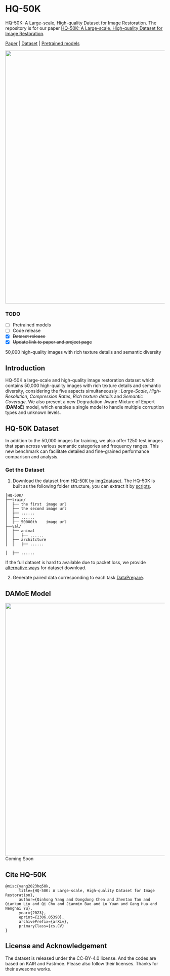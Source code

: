 # HQ-50K
HQ-50K: A Large-scale, High-quality Dataset for Image Restoration.
The repository is for our paper [HQ-50K: A Large-scale, High-quality Dataset for Image Restoration](https://arxiv.org/abs/2306.05390).

[Paper](https://arxiv.org/abs/2306.05390) | [Dataset](https://huggingface.co/datasets/YangQiee/HQ-50K) | [Pretrained models]()

<img src="figures/visualization-1.png" width="800px"/>

### TODO
- [ ] Pretrained models
- [ ] Code release
- [x] ~~Dataset release~~
- [x] ~~Update link to paper and project page~~

50,000 high-quality images with rich texture details and semantic diversity

## Introduction
HQ-50K a large-scale and high-quality image restoration dataset which contains 50,000 high-quality images with rich texture details and semantic diversity, considering the five aspects simultaneously : *Large-Scale*, *High-Resolution*, *Compression Rates*, *Rich texture details* and *Semantic Coverage*. We also present a new Degradation-Aware Mixture of Expert (**DAMoE**) model, which enables a single model to handle multiple corruption types and unknown levels.
## HQ-50K Dataset
In addition to the 50,000 images for training, we also offer 1250 test images that span across various semantic categories and frequency ranges. This new benchmark can facilitate detailed and fine-grained performance comparison and analysis.

### Get the Dataset
1. Download the dataset from [HQ-50K](https://huggingface.co/datasets/YangQiee/HQ-50K) by [img2dataset](https://github.com/rom1504/img2dataset).
The HQ-50K is built as the following folder structure, you can extract it by [scripts](https://github.com/littleYaang/HQ-50K/blob/main/data_preprocess/README.md).
```
│HQ-50K/
├──train/
│  ├── the first  image url
│  ├── the second image url 
│  ├── ......  
│  ├── ......  
│  ├── 50000th    image url
├──val/
│  ├── animal
│  │   ├── ......
│  ├── architcture
│  │   ├── ......

│  ├── ......
```

If the full dataset is hard to available due to packet loss, we provide [alternative ways](https://github.com/littleYaang/HQ-50K/blob/main/data_preprocess/README.md) for dataset download.

2. Generate paired data corresponding to each task [DataPrepare]().



## DAMoE Model
<img src="figures/backbone.png" width="800px"/>
Coming Soon


## Cite HQ-50K
```
@misc{yang2023hq50k,
      title={HQ-50K: A Large-scale, High-quality Dataset for Image Restoration}, 
      author={Qinhong Yang and Dongdong Chen and Zhentao Tan and Qiankun Liu and Qi Chu and Jianmin Bao and Lu Yuan and Gang Hua and Nenghai Yu},
      year={2023},
      eprint={2306.05390},
      archivePrefix={arXiv},
      primaryClass={cs.CV}
}
```

## License and Acknowledgement
The dataset is released under the CC-BY-4.0 license. And the codes are based on KAIR and Fastmoe. Please also follow their licenses. Thanks for their awesome works.



